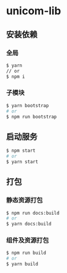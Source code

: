 # unicom-lib

## 安装依赖

### 全局

```bash
$ yarn
// or
$ npm i
```

### 子模块

```bash
$ yarn bootstrap
# or
$ npm run bootstrap
```

## 启动服务

```bash
$ npm start
# or
$ yarn start
```

## 打包

### 静态资源打包

```bash
$ npm run docs:build
# or
$ yarn docs:build
```

### 组件及资源打包

```bash
$ npm run build
# or
$ yarn build
```

